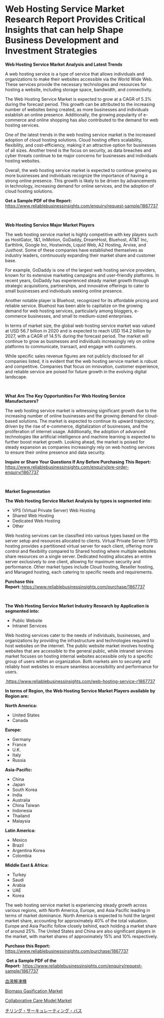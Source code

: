 <p><h1>Web Hosting Service Market Research Report Provides Critical Insights that can help Shape Business Development and Investment Strategies</h1></p><p><strong>Web Hosting Service Market Analysis and Latest Trends</strong></p>
<p><p>A web hosting service is a type of service that allows individuals and organizations to make their websites accessible via the World Wide Web. These services provide the necessary technologies and resources for hosting a website, including storage space, bandwidth, and connectivity.</p><p>The Web Hosting Service Market is expected to grow at a CAGR of 5.3% during the forecast period. This growth can be attributed to the increasing number of websites being created, as more businesses and individuals establish an online presence. Additionally, the growing popularity of e-commerce and online shopping has also contributed to the demand for web hosting services.</p><p>One of the latest trends in the web hosting service market is the increased adoption of cloud hosting solutions. Cloud hosting offers scalability, flexibility, and cost-efficiency, making it an attractive option for businesses of all sizes. Another trend is the focus on security, as data breaches and cyber threats continue to be major concerns for businesses and individuals hosting websites.</p><p>Overall, the web hosting service market is expected to continue growing as more businesses and individuals recognize the importance of having a strong online presence. This growth is likely to be driven by advancements in technology, increasing demand for online services, and the adoption of cloud hosting solutions.</p></p>
<p><strong>Get a Sample PDF of the Report:&nbsp;</strong> <a href="https://www.reliablebusinessinsights.com/enquiry/request-sample/1867737">https://www.reliablebusinessinsights.com/enquiry/request-sample/1867737</a></p>
<p>&nbsp;</p>
<p><strong>Web Hosting Service Major Market Players</strong></p>
<p><p>The web hosting service market is highly competitive with key players such as HostGator, 1&1, InMotion, GoDaddy, DreamHost, Bluehost, AT&T Inc, Earthlink, Google Inc, Hostwinds, Liquid Web, A2 Hosting, Arvixe, and Justhost. Some of these companies have established themselves as industry leaders, continuously expanding their market share and customer base.</p><p>For example, GoDaddy is one of the largest web hosting service providers, known for its extensive marketing campaigns and user-friendly platforms. In recent years, GoDaddy has experienced steady market growth through strategic acquisitions, partnerships, and innovative offerings to cater to small businesses and individuals seeking online presence.</p><p>Another notable player is Bluehost, recognized for its affordable pricing and reliable service. Bluehost has been able to capitalize on the growing demand for web hosting services, particularly among bloggers, e-commerce businesses, and small to medium-sized enterprises.</p><p>In terms of market size, the global web hosting service market was valued at USD 56.7 billion in 2020 and is expected to reach USD 154.2 billion by 2027, with a CAGR of 14.5% during the forecast period. The market will continue to grow as businesses and individuals increasingly rely on online platforms to communicate, transact, and engage with customers.</p><p>While specific sales revenue figures are not publicly disclosed for all companies listed, it is evident that the web hosting service market is robust and competitive. Companies that focus on innovation, customer experience, and reliable service are poised for future growth in the evolving digital landscape.</p></p>
<p>&nbsp;</p>
<p><strong>What Are The Key Opportunities For Web Hosting Service Manufacturers?</strong></p>
<p><p>The web hosting service market is witnessing significant growth due to the increasing number of online businesses and the growing demand for cloud-based solutions. The market is expected to continue its upward trajectory, driven by the rise of e-commerce, digitalization of businesses, and the proliferation of internet usage. Additionally, the adoption of advanced technologies like artificial intelligence and machine learning is expected to further boost market growth. Looking ahead, the market is poised for steady expansion as companies increasingly rely on web hosting services to ensure their online presence and data security.</p></p>
<p><strong>Inquire or Share Your Questions If Any Before Purchasing This Report:</strong> <a href="https://www.reliablebusinessinsights.com/enquiry/pre-order-enquiry/1867737">https://www.reliablebusinessinsights.com/enquiry/pre-order-enquiry/1867737</a></p>
<p>&nbsp;</p>
<p><strong>Market Segmentation</strong></p>
<p><strong>The Web Hosting Service Market Analysis by types is segmented into:</strong></p>
<p><ul><li>VPS (Virtual Private Server) Web Hosting</li><li>Shared Web Hosting</li><li>Dedicated Web Hosting</li><li>Other</li></ul></p>
<p><p>Web hosting services can be classified into various types based on the server setup and resources allocated to clients. Virtual Private Server (VPS) hosting provides a partitioned virtual server for each client, offering more control and flexibility compared to Shared hosting where multiple websites share resources on a single server. Dedicated hosting allocates an entire server exclusively to one client, allowing for maximum security and performance. Other market types include Cloud hosting, Reseller hosting, and Managed hosting, each catering to specific needs and requirements.</p></p>
<p><strong>Purchase this Report:&nbsp;</strong><a href="https://www.reliablebusinessinsights.com/purchase/1867737">https://www.reliablebusinessinsights.com/purchase/1867737</a></p>
<p>&nbsp;</p>
<p><strong>The Web Hosting Service Market Industry Research by Application is segmented into:</strong></p>
<p><ul><li>Public Website</li><li>Intranet Services</li></ul></p>
<p><p>Web hosting services cater to the needs of individuals, businesses, and organizations by providing the infrastructure and technologies required to host websites on the internet. The public website market involves hosting websites that are accessible to the general public, while intranet services market focuses on hosting internal websites accessible only to a specific group of users within an organization. Both markets aim to securely and reliably host websites to ensure seamless accessibility and performance for users.</p></p>
<p><a href="https://www.reliablebusinessinsights.com/web-hosting-service-r1867737">&nbsp;https://www.reliablebusinessinsights.com/web-hosting-service-r1867737</a></p>
<p><strong>In terms of Region, the Web Hosting Service Market Players available by Region are:</strong></p>
<p>
    <p> <strong> North America: </strong>
        <ul>
            <li>United States</li>
            <li>Canada</li>
        </ul>
        </p> 
    <p> <strong> Europe: </strong>
        <ul>
            <li>Germany</li>
            <li>France</li>
            <li>U.K.</li>
            <li>Italy</li>
            <li>Russia</li>
        </ul>
        </p> 
    <p> <strong> Asia-Pacific: </strong>
        <ul>
            <li>China</li>
            <li>Japan</li>
            <li>South Korea</li>
            <li>India</li>
            <li>Australia</li>
            <li>China Taiwan</li>
            <li>Indonesia</li>
            <li>Thailand</li>
            <li>Malaysia</li>
        </ul>
        </p> 
    <p> <strong> Latin America: </strong>
        <ul>
            <li>Mexico</li>
            <li>Brazil</li>
            <li>Argentina Korea</li>
            <li>Colombia</li>
        </ul>
        </p> 
    <p> <strong> Middle East & Africa: </strong>
        <ul>
            <li>Turkey</li>
            <li>Saudi</li>
            <li>Arabia</li>
            <li>UAE</li>
            <li>Korea</li>
        </ul>
    </p>
    </p>
<p><p>The web hosting service market is experiencing steady growth across various regions, with North America, Europe, and Asia Pacific leading in terms of market dominance. North America is expected to hold the largest market share, accounting for approximately 40% of the total valuation. Europe and Asia Pacific follow closely behind, each holding a market share of around 25%. The United States and China are also significant players in the market, with market shares of approximately 15% and 10% respectively.</p></p>
<p><strong>Purchase this Report: </strong><a href="https://www.reliablebusinessinsights.com/purchase/1867737">https://www.reliablebusinessinsights.com/purchase/1867737</a></p>
<p>&nbsp;<strong>Get a Sample PDF of the Report:&nbsp;&nbsp;</strong><a href="https://www.reliablebusinessinsights.com/enquiry/request-sample/1867737">https://www.reliablebusinessinsights.com/enquiry/request-sample/1867737</a></p>
<p><strong></strong></p>
<p><p><a href="https://github.com/AdellaPrice2023/Market-Research-Report-List-2/blob/main/7302336180553.md">血液解凍機</a></p><p><a href="https://github.com/santosh758595/Market-Research-Report-List-5/blob/main/biomass-gasification-market.md">Biomass Gasification Market</a></p><p><a href="https://github.com/elizabethdagraca/Market-Research-Report-List-4/blob/main/collaborative-care-model-market.md">Collaborative Care Model Market</a></p><p><a href="https://github.com/AbigaleHuel/Market-Research-Report-List-1/blob/main/7007424180554.md">チリング・サーキュレーティング・バス</a></p></p>